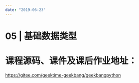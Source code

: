 ```yaml
---
date: "2019-06-23"
---  
```

      
# 05 | 基础数据类型
# 课程源码、课件及课后作业地址：

<https://gitee.com/geektime-geekbang/geekbangpython>

<!-- [[[read_end]]] -->